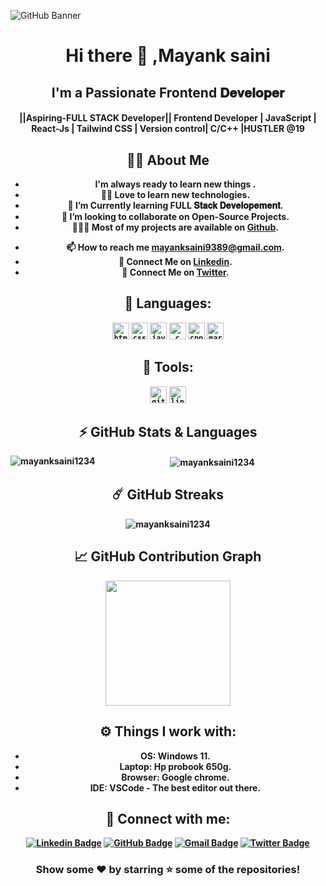 
![GitHub Banner](https://camo.githubusercontent.com/c1dcb74cc1c1835b1d716f5051499a2814c683c806b15f04b0eba492863703e9/68747470733a2f2f63646e2e6472696262626c652e636f6d2f75736572732f3733303730332f73637265656e73686f74732f363538313234332f6176656e746f2e676966)


<h1 align="center">Hi there 👋
<b>,Mayank saini</b></h1>

<h2 align="center"><b>I'm a Passionate Frontend 𝐃𝐞𝐯𝐞𝐥𝐨𝐩𝐞𝐫  </b></h2>

<h4 align="center"><b> ||Aspiring-FULL STACK Developer||
Frontend Developer | JavaScript | React-Js | Tailwind CSS | Version control| C/C++ |HUSTLER @19

## 🙋‍♂️ About Me


- I'm always ready to learn new things .
- 👨‍💻 Love to learn new technologies. 
- 📘 I’m Currently learning **FULL 𝐒𝐭𝐚𝐜𝐤 𝐃𝐞𝐯𝐞𝐥𝐨𝐩𝐞𝐦𝐞𝐧𝐭**.
- 👯 I’m looking to collaborate on **Open-Source Projects**.
- 👨🏻‍💻 Most of my projects are available on [Github](https://github.com/Mayanksaini1234/ "GitHub Profile").
<!-- - ⚡ For Fun **Games, Music, Entertainment**. -->
- 📫 How to reach me **mayanksaini9389@gmail.com**.
- 🔗 Connect Me on [**Linkedin**](https://www.linkedin.com/in/mayank-saini-b91906202/ "LinkedIn Profile").
- 🔗 Connect Me on [**Twitter**](https://twitter.com/MayankS09985836?s=09/ "Twitter Profile").


## 🚀 Languages:

<code><img height="27" src="https://img.shields.io/badge/html5-%23E34F26.svg?style=for-the-badge&logo=html5&logoColor=white" alt="html5" title="HTML5"></code>
<code><img height="27" src="https://img.shields.io/badge/css3-%231572B6.svg?style=for-the-badge&logo=css3&logoColor=white" alt="css3" title="CSS3"></code>
<code><img height="27" src="https://img.shields.io/badge/JavaScript-323330?style=for-the-badge&logo=javascript&logoColor=F7DF1E" alt="javascript" title="JavaScript"></code>
<code><img height="27" src="https://img.shields.io/badge/c-%2300599C.svg?style=for-the-badge&logo=c&logoColor=white" alt="c" title="C"></code>
<code><img height="27" src="https://img.shields.io/badge/c++-%2300599C.svg?style=for-the-badge&logo=c%2B%2B&logoColor=white" alt="cpp" title="C++"></code>
<code><img height="27" src="https://img.shields.io/badge/markdown-%23000000.svg?style=for-the-badge&logo=markdown&logoColor=white" alt="markdown" title="Markdown"></code>

## 🔮 Tools:

<code><img height="27" src="https://img.shields.io/badge/git-%23F05033.svg?style=for-the-badge&logo=git&logoColor=white" alt="git" title="GIT"></code>
<code><img height="27" src="https://img.shields.io/badge/Linux-FCC624?style=for-the-badge&logo=linux&logoColor=black" alt="linux" title="Linux"></code>


## ⚡ GitHub Stats & Languages

<p><img align="left" src="https://github-readme-stats.vercel.app/api/top-langs?username=mayanksaini1234&show_icons=true&theme=react" alt="mayanksaini1234" /></p>



<p>&nbsp;<img align="center" src="https://github-readme-stats.vercel.app/api?username=mayanksaini1234&show_icons=true&theme=react" alt="mayanksaini1234" /></p>


## ☄️ GitHub Streaks
<p><img align="center" src="https://github-readme-streak-stats.herokuapp.com/?user=mayanksaini1234&theme=tokyonight&border_radius=8&date_format=j%20M%5B%20Y%5D&card_width=550)](https://git.io/streak-stats" alt="mayanksaini1234" /></p>


## 📈 GitHub Contribution Graph
  <a href="https://github.com/ashutosh00710/github-readme-activity-graph" title="GitHub Activity Graph">
	  <img height="200px" src="https://github-readme-activity-graph.vercel.app/graph?username=Mayanksaini1234&theme=tokyo-night&radius=16">
  </a> 



## ⚙️ Things I work with:

- **OS**: Windows 11.
- **Laptop**: Hp probook  650g.
- **Browser**: Google chrome.
- **IDE**: VSCode - The best editor out there.

## 📧 Connect with me:

[![Linkedin Badge](https://img.shields.io/badge/LinkedIn-0077B5?style=for-the-badge&logo=linkedin&logoColor=white)](https://www.linkedin.com/in/mayank-saini-b91906202 "@mayank")
[![GitHub Badge](https://img.shields.io/badge/GitHub-100000?style=for-the-badge&logo=github&logoColor=white)]( https://github.com/Mayanksaini1234 "@mayank")
[![Gmail Badge](https://img.shields.io/badge/Gmail-D14836?style=for-the-badge&logo=gmail&logoColor=white)]( mayanksaini9389@gmail.com "Email")
[![Twitter Badge](https://img.shields.io/badge/Twitter-1DA1F2?style=for-the-badge&logo=twitter&logoColor=white)]( https://twitter.com/MayankS09985836?s=09 "@mayank")
<div align="center">

### Show some ❤️ by starring ⭐ some of the repositories!

</div>


